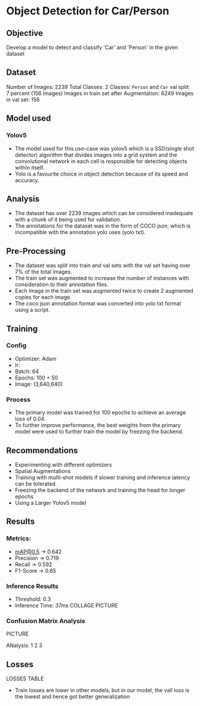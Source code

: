 # Object Detection for Car/Person

## Objective
Develop a model to detect and classify 'Car' and 'Person' in the given dataset

## Dataset
Number of Images: 2239
Total Classes: 2
Classes: ```Person``` and ```Car```
val split: 7 percent (156 Images)
Images in train set after Augmentation: 6249
Images in val set: 156 


## Model used
### **Yolov5**
* The model used for this use-case was yolov5 which is a SSD(single shot detector) algorithm that divides images into a grid system and the convolutional network in each cell is responsible for detecting objects within itself.
* Yolo is a favourite choice in object detection because of its speed and accuracy.

## Analysis
* The dataset has over 2239 images which can be considered inadequate  with a chunk of it being used for validation.
* The annotations for the dataset was in the form of COCO json, which is incompatible with the annotation yolo uses (yolo txt).


## Pre-Processing
* The dataset was split into train and val sets with the val set having over 7% of the total images.
* The train set was augmented to increase the number of instances with consideration to their annotation files.
* Each image in the train set was augmented twice to create 2 augmented copies for each image.
* The coco json annotation format was converted into yolo txt format using a script.

## Training
### **Config**
* Optimizer: Adam
* lr: 
* Batch: 64
* Epochs: 100 + 50
* Image: (3,640,640)

### Process
* The primary model was trained for 100 epochs to achieve an average loss of 0.04.
* To further improve performance, the best weights from the primary model were used to further train the model by freezing the backend.







## Recommendations
* Experimenting with different optimizers
* Spatial Augmentations
* Training with multi-shot models if slower training and inference latency can be tolerated.
* Freezing the backend of the network and training the head for longer epochs
* Using a Larger Yolov5 model


## Results
### Metrics:
* mAP@0.5 -> 0.642
* Precision -> 0.719
* Recall    -> 0.592
* F1-Score -> 0.65


### Inference Results
* Threshold: 0.3
* Inference Time: 37ms 
  COLLAGE PICTURE

### Confusion Matrix Analysis
PICTURE

ANalysis:
1
2
3

## Losses
LOSSES TABLE
* Train losses are lower in other models, but in our model, the vall loss is the lowest and hence got better generalization 

